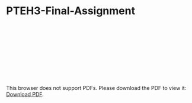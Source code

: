 # PTEH3-Final-Assignment

<object data="https://github.com/saveffer1/PTEH3-Final-Assignment/blob/main/Penetration-Test-Report.pdf" type="application/pdf" width="700px" height="700px">
    <embed src="[http://yoursite.com/the.pdf](https://github.com/saveffer1/PTEH3-Final-Assignment/blob/main/Penetration-Test-Report.pdf)">
        <p>This browser does not support PDFs. Please download the PDF to view it: <a href="http://yoursite.com/the.pdf">Download PDF</a>.</p>
    </embed>
</object>
